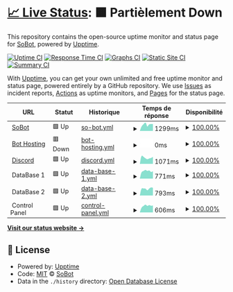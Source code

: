 # [📈 Live Status](https://SoBot.github.io/Uptime): <!--live status--> **🟧 Partièlement Down**

This repository contains the open-source uptime monitor and status page for [SoBot](https://SoBot.github.io/Uptime), powered by [Upptime](https://github.com/upptime/upptime).

[![Uptime CI](https://github.com/SoBot/Uptime/workflows/Uptime%20CI/badge.svg)](https://github.com/upptime/upptime/actions?query=workflow%3A%22Uptime+CI%22)
[![Response Time CI](https://github.com/SoBot/Uptime/workflows/Response%20Time%20CI/badge.svg)](https://github.com/upptime/upptime/actions?query=workflow%3A%22Response+Time+CI%22)
[![Graphs CI](https://github.com/SoBot/Uptime/workflows/Graphs%20CI/badge.svg)](https://github.com/upptime/upptime/actions?query=workflow%3A%22Graphs+CI%22)
[![Static Site CI](https://github.com/SoBot/Uptime/workflows/Static%20Site%20CI/badge.svg)](https://github.com/upptime/upptime/actions?query=workflow%3A%22Static+Site+CI%22)
[![Summary CI](https://github.com/SoBot/Uptime/workflows/Summary%20CI/badge.svg)](https://github.com/upptime/upptime/actions?query=workflow%3A%22Summary+CI%22)

With [Upptime](https://upptime.js.org), you can get your own unlimited and free uptime monitor and status page, powered entirely by a GitHub repository. We use [Issues](https://github.com/SoBot/Uptime/issues) as incident reports, [Actions](https://github.com/SoBot/Uptime/actions) as uptime monitors, and [Pages](https://SoBot.github.io/Uptime) for the status page.

<!--start: status pages-->
<!-- This summary is generated by Upptime (https://github.com/upptime/upptime) -->
<!-- Do not edit this manually, your changes will be overwritten -->
<!-- prettier-ignore -->
| URL | Statut | Historique | Temps de réponse | Disponibilité |
| --- | ------ | ------- | ------------- | ------ |
| <img alt="" src="https://favicons.githubusercontent.com/sobot.fr" height="13"> [SoBot](https://sobot.fr) | 🟩 Up | [so-bot.yml](https://github.com/MattiaPARRINELLO/Uptime/commits/HEAD/history/so-bot.yml) | <details><summary><img alt="Graphique du temps de réponse" src="./graphs/so-bot/response-time-week.png" height="20"> 1299ms</summary><br><a href="https://MattiaPARRINELLO.github.io/Uptime/history/so-bot"><img alt="Temps de réponse 978" src="https://img.shields.io/endpoint?url=https%3A%2F%2Fraw.githubusercontent.com%2FMattiaPARRINELLO%2FUptime%2FHEAD%2Fapi%2Fso-bot%2Fresponse-time.json"></a><br><a href="https://MattiaPARRINELLO.github.io/Uptime/history/so-bot"><img alt="Temps de réponse des 24 dérnières heures 1412" src="https://img.shields.io/endpoint?url=https%3A%2F%2Fraw.githubusercontent.com%2FMattiaPARRINELLO%2FUptime%2FHEAD%2Fapi%2Fso-bot%2Fresponse-time-day.json"></a><br><a href="https://MattiaPARRINELLO.github.io/Uptime/history/so-bot"><img alt="Temps de réponse des 7 dérniers jours 1299" src="https://img.shields.io/endpoint?url=https%3A%2F%2Fraw.githubusercontent.com%2FMattiaPARRINELLO%2FUptime%2FHEAD%2Fapi%2Fso-bot%2Fresponse-time-week.json"></a><br><a href="https://MattiaPARRINELLO.github.io/Uptime/history/so-bot"><img alt="Temps de réponse des 30 dérniers jour 1145" src="https://img.shields.io/endpoint?url=https%3A%2F%2Fraw.githubusercontent.com%2FMattiaPARRINELLO%2FUptime%2FHEAD%2Fapi%2Fso-bot%2Fresponse-time-month.json"></a><br><a href="https://MattiaPARRINELLO.github.io/Uptime/history/so-bot"><img alt="Temps de réponse de cette année 978" src="https://img.shields.io/endpoint?url=https%3A%2F%2Fraw.githubusercontent.com%2FMattiaPARRINELLO%2FUptime%2FHEAD%2Fapi%2Fso-bot%2Fresponse-time-year.json"></a></details> | <details><summary><a href="https://MattiaPARRINELLO.github.io/Uptime/history/so-bot">100.00%</a></summary><a href="https://MattiaPARRINELLO.github.io/Uptime/history/so-bot"><img alt="Disponibilité 100.00%" src="https://img.shields.io/endpoint?url=https%3A%2F%2Fraw.githubusercontent.com%2FMattiaPARRINELLO%2FUptime%2FHEAD%2Fapi%2Fso-bot%2Fuptime.json"></a><br><a href="https://MattiaPARRINELLO.github.io/Uptime/history/so-bot"><img alt="Disponibilité des 24 dérnières heures 100.00%" src="https://img.shields.io/endpoint?url=https%3A%2F%2Fraw.githubusercontent.com%2FMattiaPARRINELLO%2FUptime%2FHEAD%2Fapi%2Fso-bot%2Fuptime-day.json"></a><br><a href="https://MattiaPARRINELLO.github.io/Uptime/history/so-bot"><img alt="Disponibilité des 7 dérnières jours 100.00%" src="https://img.shields.io/endpoint?url=https%3A%2F%2Fraw.githubusercontent.com%2FMattiaPARRINELLO%2FUptime%2FHEAD%2Fapi%2Fso-bot%2Fuptime-week.json"></a><br><a href="https://MattiaPARRINELLO.github.io/Uptime/history/so-bot"><img alt="Disponibilité des 7 dérnières jours 100.00%" src="https://img.shields.io/endpoint?url=https%3A%2F%2Fraw.githubusercontent.com%2FMattiaPARRINELLO%2FUptime%2FHEAD%2Fapi%2Fso-bot%2Fuptime-month.json"></a><br><a href="https://MattiaPARRINELLO.github.io/Uptime/history/so-bot"><img alt="Disponibilité de cette année 100.00%" src="https://img.shields.io/endpoint?url=https%3A%2F%2Fraw.githubusercontent.com%2FMattiaPARRINELLO%2FUptime%2FHEAD%2Fapi%2Fso-bot%2Fuptime-year.json"></a></details>
| <img alt="" src="https://favicons.githubusercontent.com/sobot.ddns.net" height="13"> [Bot Hosting](http://sobot.ddns.net) | 🟥 Down | [bot-hosting.yml](https://github.com/MattiaPARRINELLO/Uptime/commits/HEAD/history/bot-hosting.yml) | <details><summary><img alt="Graphique du temps de réponse" src="./graphs/bot-hosting/response-time-week.png" height="20"> 0ms</summary><br><a href="https://MattiaPARRINELLO.github.io/Uptime/history/bot-hosting"><img alt="Temps de réponse 265" src="https://img.shields.io/endpoint?url=https%3A%2F%2Fraw.githubusercontent.com%2FMattiaPARRINELLO%2FUptime%2FHEAD%2Fapi%2Fbot-hosting%2Fresponse-time.json"></a><br><a href="https://MattiaPARRINELLO.github.io/Uptime/history/bot-hosting"><img alt="Temps de réponse des 24 dérnières heures 0" src="https://img.shields.io/endpoint?url=https%3A%2F%2Fraw.githubusercontent.com%2FMattiaPARRINELLO%2FUptime%2FHEAD%2Fapi%2Fbot-hosting%2Fresponse-time-day.json"></a><br><a href="https://MattiaPARRINELLO.github.io/Uptime/history/bot-hosting"><img alt="Temps de réponse des 7 dérniers jours 0" src="https://img.shields.io/endpoint?url=https%3A%2F%2Fraw.githubusercontent.com%2FMattiaPARRINELLO%2FUptime%2FHEAD%2Fapi%2Fbot-hosting%2Fresponse-time-week.json"></a><br><a href="https://MattiaPARRINELLO.github.io/Uptime/history/bot-hosting"><img alt="Temps de réponse des 30 dérniers jour 0" src="https://img.shields.io/endpoint?url=https%3A%2F%2Fraw.githubusercontent.com%2FMattiaPARRINELLO%2FUptime%2FHEAD%2Fapi%2Fbot-hosting%2Fresponse-time-month.json"></a><br><a href="https://MattiaPARRINELLO.github.io/Uptime/history/bot-hosting"><img alt="Temps de réponse de cette année 265" src="https://img.shields.io/endpoint?url=https%3A%2F%2Fraw.githubusercontent.com%2FMattiaPARRINELLO%2FUptime%2FHEAD%2Fapi%2Fbot-hosting%2Fresponse-time-year.json"></a></details> | <details><summary><a href="https://MattiaPARRINELLO.github.io/Uptime/history/bot-hosting">100.00%</a></summary><a href="https://MattiaPARRINELLO.github.io/Uptime/history/bot-hosting"><img alt="Disponibilité 100.00%" src="https://img.shields.io/endpoint?url=https%3A%2F%2Fraw.githubusercontent.com%2FMattiaPARRINELLO%2FUptime%2FHEAD%2Fapi%2Fbot-hosting%2Fuptime.json"></a><br><a href="https://MattiaPARRINELLO.github.io/Uptime/history/bot-hosting"><img alt="Disponibilité des 24 dérnières heures 100.00%" src="https://img.shields.io/endpoint?url=https%3A%2F%2Fraw.githubusercontent.com%2FMattiaPARRINELLO%2FUptime%2FHEAD%2Fapi%2Fbot-hosting%2Fuptime-day.json"></a><br><a href="https://MattiaPARRINELLO.github.io/Uptime/history/bot-hosting"><img alt="Disponibilité des 7 dérnières jours 100.00%" src="https://img.shields.io/endpoint?url=https%3A%2F%2Fraw.githubusercontent.com%2FMattiaPARRINELLO%2FUptime%2FHEAD%2Fapi%2Fbot-hosting%2Fuptime-week.json"></a><br><a href="https://MattiaPARRINELLO.github.io/Uptime/history/bot-hosting"><img alt="Disponibilité des 7 dérnières jours 100.00%" src="https://img.shields.io/endpoint?url=https%3A%2F%2Fraw.githubusercontent.com%2FMattiaPARRINELLO%2FUptime%2FHEAD%2Fapi%2Fbot-hosting%2Fuptime-month.json"></a><br><a href="https://MattiaPARRINELLO.github.io/Uptime/history/bot-hosting"><img alt="Disponibilité de cette année 100.00%" src="https://img.shields.io/endpoint?url=https%3A%2F%2Fraw.githubusercontent.com%2FMattiaPARRINELLO%2FUptime%2FHEAD%2Fapi%2Fbot-hosting%2Fuptime-year.json"></a></details>
| <img alt="" src="https://favicons.githubusercontent.com/discord.sobot.fr" height="13"> [Discord](https://discord.sobot.fr) | 🟩 Up | [discord.yml](https://github.com/MattiaPARRINELLO/Uptime/commits/HEAD/history/discord.yml) | <details><summary><img alt="Graphique du temps de réponse" src="./graphs/discord/response-time-week.png" height="20"> 1071ms</summary><br><a href="https://MattiaPARRINELLO.github.io/Uptime/history/discord"><img alt="Temps de réponse 1073" src="https://img.shields.io/endpoint?url=https%3A%2F%2Fraw.githubusercontent.com%2FMattiaPARRINELLO%2FUptime%2FHEAD%2Fapi%2Fdiscord%2Fresponse-time.json"></a><br><a href="https://MattiaPARRINELLO.github.io/Uptime/history/discord"><img alt="Temps de réponse des 24 dérnières heures 967" src="https://img.shields.io/endpoint?url=https%3A%2F%2Fraw.githubusercontent.com%2FMattiaPARRINELLO%2FUptime%2FHEAD%2Fapi%2Fdiscord%2Fresponse-time-day.json"></a><br><a href="https://MattiaPARRINELLO.github.io/Uptime/history/discord"><img alt="Temps de réponse des 7 dérniers jours 1071" src="https://img.shields.io/endpoint?url=https%3A%2F%2Fraw.githubusercontent.com%2FMattiaPARRINELLO%2FUptime%2FHEAD%2Fapi%2Fdiscord%2Fresponse-time-week.json"></a><br><a href="https://MattiaPARRINELLO.github.io/Uptime/history/discord"><img alt="Temps de réponse des 30 dérniers jour 975" src="https://img.shields.io/endpoint?url=https%3A%2F%2Fraw.githubusercontent.com%2FMattiaPARRINELLO%2FUptime%2FHEAD%2Fapi%2Fdiscord%2Fresponse-time-month.json"></a><br><a href="https://MattiaPARRINELLO.github.io/Uptime/history/discord"><img alt="Temps de réponse de cette année 1073" src="https://img.shields.io/endpoint?url=https%3A%2F%2Fraw.githubusercontent.com%2FMattiaPARRINELLO%2FUptime%2FHEAD%2Fapi%2Fdiscord%2Fresponse-time-year.json"></a></details> | <details><summary><a href="https://MattiaPARRINELLO.github.io/Uptime/history/discord">100.00%</a></summary><a href="https://MattiaPARRINELLO.github.io/Uptime/history/discord"><img alt="Disponibilité 100.00%" src="https://img.shields.io/endpoint?url=https%3A%2F%2Fraw.githubusercontent.com%2FMattiaPARRINELLO%2FUptime%2FHEAD%2Fapi%2Fdiscord%2Fuptime.json"></a><br><a href="https://MattiaPARRINELLO.github.io/Uptime/history/discord"><img alt="Disponibilité des 24 dérnières heures 100.00%" src="https://img.shields.io/endpoint?url=https%3A%2F%2Fraw.githubusercontent.com%2FMattiaPARRINELLO%2FUptime%2FHEAD%2Fapi%2Fdiscord%2Fuptime-day.json"></a><br><a href="https://MattiaPARRINELLO.github.io/Uptime/history/discord"><img alt="Disponibilité des 7 dérnières jours 100.00%" src="https://img.shields.io/endpoint?url=https%3A%2F%2Fraw.githubusercontent.com%2FMattiaPARRINELLO%2FUptime%2FHEAD%2Fapi%2Fdiscord%2Fuptime-week.json"></a><br><a href="https://MattiaPARRINELLO.github.io/Uptime/history/discord"><img alt="Disponibilité des 7 dérnières jours 100.00%" src="https://img.shields.io/endpoint?url=https%3A%2F%2Fraw.githubusercontent.com%2FMattiaPARRINELLO%2FUptime%2FHEAD%2Fapi%2Fdiscord%2Fuptime-month.json"></a><br><a href="https://MattiaPARRINELLO.github.io/Uptime/history/discord"><img alt="Disponibilité de cette année 100.00%" src="https://img.shields.io/endpoint?url=https%3A%2F%2Fraw.githubusercontent.com%2FMattiaPARRINELLO%2FUptime%2FHEAD%2Fapi%2Fdiscord%2Fuptime-year.json"></a></details>
| <img alt="" src="https://favicons.githubusercontent.com/null" height="13"> DataBase 1 | 🟩 Up | [data-base-1.yml](https://github.com/MattiaPARRINELLO/Uptime/commits/HEAD/history/data-base-1.yml) | <details><summary><img alt="Graphique du temps de réponse" src="./graphs/data-base-1/response-time-week.png" height="20"> 771ms</summary><br><a href="https://MattiaPARRINELLO.github.io/Uptime/history/data-base-1"><img alt="Temps de réponse 745" src="https://img.shields.io/endpoint?url=https%3A%2F%2Fraw.githubusercontent.com%2FMattiaPARRINELLO%2FUptime%2FHEAD%2Fapi%2Fdata-base-1%2Fresponse-time.json"></a><br><a href="https://MattiaPARRINELLO.github.io/Uptime/history/data-base-1"><img alt="Temps de réponse des 24 dérnières heures 749" src="https://img.shields.io/endpoint?url=https%3A%2F%2Fraw.githubusercontent.com%2FMattiaPARRINELLO%2FUptime%2FHEAD%2Fapi%2Fdata-base-1%2Fresponse-time-day.json"></a><br><a href="https://MattiaPARRINELLO.github.io/Uptime/history/data-base-1"><img alt="Temps de réponse des 7 dérniers jours 771" src="https://img.shields.io/endpoint?url=https%3A%2F%2Fraw.githubusercontent.com%2FMattiaPARRINELLO%2FUptime%2FHEAD%2Fapi%2Fdata-base-1%2Fresponse-time-week.json"></a><br><a href="https://MattiaPARRINELLO.github.io/Uptime/history/data-base-1"><img alt="Temps de réponse des 30 dérniers jour 738" src="https://img.shields.io/endpoint?url=https%3A%2F%2Fraw.githubusercontent.com%2FMattiaPARRINELLO%2FUptime%2FHEAD%2Fapi%2Fdata-base-1%2Fresponse-time-month.json"></a><br><a href="https://MattiaPARRINELLO.github.io/Uptime/history/data-base-1"><img alt="Temps de réponse de cette année 745" src="https://img.shields.io/endpoint?url=https%3A%2F%2Fraw.githubusercontent.com%2FMattiaPARRINELLO%2FUptime%2FHEAD%2Fapi%2Fdata-base-1%2Fresponse-time-year.json"></a></details> | <details><summary><a href="https://MattiaPARRINELLO.github.io/Uptime/history/data-base-1">100.00%</a></summary><a href="https://MattiaPARRINELLO.github.io/Uptime/history/data-base-1"><img alt="Disponibilité 100.00%" src="https://img.shields.io/endpoint?url=https%3A%2F%2Fraw.githubusercontent.com%2FMattiaPARRINELLO%2FUptime%2FHEAD%2Fapi%2Fdata-base-1%2Fuptime.json"></a><br><a href="https://MattiaPARRINELLO.github.io/Uptime/history/data-base-1"><img alt="Disponibilité des 24 dérnières heures 100.00%" src="https://img.shields.io/endpoint?url=https%3A%2F%2Fraw.githubusercontent.com%2FMattiaPARRINELLO%2FUptime%2FHEAD%2Fapi%2Fdata-base-1%2Fuptime-day.json"></a><br><a href="https://MattiaPARRINELLO.github.io/Uptime/history/data-base-1"><img alt="Disponibilité des 7 dérnières jours 100.00%" src="https://img.shields.io/endpoint?url=https%3A%2F%2Fraw.githubusercontent.com%2FMattiaPARRINELLO%2FUptime%2FHEAD%2Fapi%2Fdata-base-1%2Fuptime-week.json"></a><br><a href="https://MattiaPARRINELLO.github.io/Uptime/history/data-base-1"><img alt="Disponibilité des 7 dérnières jours 100.00%" src="https://img.shields.io/endpoint?url=https%3A%2F%2Fraw.githubusercontent.com%2FMattiaPARRINELLO%2FUptime%2FHEAD%2Fapi%2Fdata-base-1%2Fuptime-month.json"></a><br><a href="https://MattiaPARRINELLO.github.io/Uptime/history/data-base-1"><img alt="Disponibilité de cette année 100.00%" src="https://img.shields.io/endpoint?url=https%3A%2F%2Fraw.githubusercontent.com%2FMattiaPARRINELLO%2FUptime%2FHEAD%2Fapi%2Fdata-base-1%2Fuptime-year.json"></a></details>
| <img alt="" src="https://favicons.githubusercontent.com/null" height="13"> DataBase 2 | 🟩 Up | [data-base-2.yml](https://github.com/MattiaPARRINELLO/Uptime/commits/HEAD/history/data-base-2.yml) | <details><summary><img alt="Graphique du temps de réponse" src="./graphs/data-base-2/response-time-week.png" height="20"> 793ms</summary><br><a href="https://MattiaPARRINELLO.github.io/Uptime/history/data-base-2"><img alt="Temps de réponse 799" src="https://img.shields.io/endpoint?url=https%3A%2F%2Fraw.githubusercontent.com%2FMattiaPARRINELLO%2FUptime%2FHEAD%2Fapi%2Fdata-base-2%2Fresponse-time.json"></a><br><a href="https://MattiaPARRINELLO.github.io/Uptime/history/data-base-2"><img alt="Temps de réponse des 24 dérnières heures 888" src="https://img.shields.io/endpoint?url=https%3A%2F%2Fraw.githubusercontent.com%2FMattiaPARRINELLO%2FUptime%2FHEAD%2Fapi%2Fdata-base-2%2Fresponse-time-day.json"></a><br><a href="https://MattiaPARRINELLO.github.io/Uptime/history/data-base-2"><img alt="Temps de réponse des 7 dérniers jours 793" src="https://img.shields.io/endpoint?url=https%3A%2F%2Fraw.githubusercontent.com%2FMattiaPARRINELLO%2FUptime%2FHEAD%2Fapi%2Fdata-base-2%2Fresponse-time-week.json"></a><br><a href="https://MattiaPARRINELLO.github.io/Uptime/history/data-base-2"><img alt="Temps de réponse des 30 dérniers jour 760" src="https://img.shields.io/endpoint?url=https%3A%2F%2Fraw.githubusercontent.com%2FMattiaPARRINELLO%2FUptime%2FHEAD%2Fapi%2Fdata-base-2%2Fresponse-time-month.json"></a><br><a href="https://MattiaPARRINELLO.github.io/Uptime/history/data-base-2"><img alt="Temps de réponse de cette année 799" src="https://img.shields.io/endpoint?url=https%3A%2F%2Fraw.githubusercontent.com%2FMattiaPARRINELLO%2FUptime%2FHEAD%2Fapi%2Fdata-base-2%2Fresponse-time-year.json"></a></details> | <details><summary><a href="https://MattiaPARRINELLO.github.io/Uptime/history/data-base-2">100.00%</a></summary><a href="https://MattiaPARRINELLO.github.io/Uptime/history/data-base-2"><img alt="Disponibilité 100.00%" src="https://img.shields.io/endpoint?url=https%3A%2F%2Fraw.githubusercontent.com%2FMattiaPARRINELLO%2FUptime%2FHEAD%2Fapi%2Fdata-base-2%2Fuptime.json"></a><br><a href="https://MattiaPARRINELLO.github.io/Uptime/history/data-base-2"><img alt="Disponibilité des 24 dérnières heures 100.00%" src="https://img.shields.io/endpoint?url=https%3A%2F%2Fraw.githubusercontent.com%2FMattiaPARRINELLO%2FUptime%2FHEAD%2Fapi%2Fdata-base-2%2Fuptime-day.json"></a><br><a href="https://MattiaPARRINELLO.github.io/Uptime/history/data-base-2"><img alt="Disponibilité des 7 dérnières jours 100.00%" src="https://img.shields.io/endpoint?url=https%3A%2F%2Fraw.githubusercontent.com%2FMattiaPARRINELLO%2FUptime%2FHEAD%2Fapi%2Fdata-base-2%2Fuptime-week.json"></a><br><a href="https://MattiaPARRINELLO.github.io/Uptime/history/data-base-2"><img alt="Disponibilité des 7 dérnières jours 100.00%" src="https://img.shields.io/endpoint?url=https%3A%2F%2Fraw.githubusercontent.com%2FMattiaPARRINELLO%2FUptime%2FHEAD%2Fapi%2Fdata-base-2%2Fuptime-month.json"></a><br><a href="https://MattiaPARRINELLO.github.io/Uptime/history/data-base-2"><img alt="Disponibilité de cette année 100.00%" src="https://img.shields.io/endpoint?url=https%3A%2F%2Fraw.githubusercontent.com%2FMattiaPARRINELLO%2FUptime%2FHEAD%2Fapi%2Fdata-base-2%2Fuptime-year.json"></a></details>
| <img alt="" src="https://favicons.githubusercontent.com/null" height="13"> Control Panel | 🟩 Up | [control-panel.yml](https://github.com/MattiaPARRINELLO/Uptime/commits/HEAD/history/control-panel.yml) | <details><summary><img alt="Graphique du temps de réponse" src="./graphs/control-panel/response-time-week.png" height="20"> 606ms</summary><br><a href="https://MattiaPARRINELLO.github.io/Uptime/history/control-panel"><img alt="Temps de réponse 620" src="https://img.shields.io/endpoint?url=https%3A%2F%2Fraw.githubusercontent.com%2FMattiaPARRINELLO%2FUptime%2FHEAD%2Fapi%2Fcontrol-panel%2Fresponse-time.json"></a><br><a href="https://MattiaPARRINELLO.github.io/Uptime/history/control-panel"><img alt="Temps de réponse des 24 dérnières heures 627" src="https://img.shields.io/endpoint?url=https%3A%2F%2Fraw.githubusercontent.com%2FMattiaPARRINELLO%2FUptime%2FHEAD%2Fapi%2Fcontrol-panel%2Fresponse-time-day.json"></a><br><a href="https://MattiaPARRINELLO.github.io/Uptime/history/control-panel"><img alt="Temps de réponse des 7 dérniers jours 606" src="https://img.shields.io/endpoint?url=https%3A%2F%2Fraw.githubusercontent.com%2FMattiaPARRINELLO%2FUptime%2FHEAD%2Fapi%2Fcontrol-panel%2Fresponse-time-week.json"></a><br><a href="https://MattiaPARRINELLO.github.io/Uptime/history/control-panel"><img alt="Temps de réponse des 30 dérniers jour 586" src="https://img.shields.io/endpoint?url=https%3A%2F%2Fraw.githubusercontent.com%2FMattiaPARRINELLO%2FUptime%2FHEAD%2Fapi%2Fcontrol-panel%2Fresponse-time-month.json"></a><br><a href="https://MattiaPARRINELLO.github.io/Uptime/history/control-panel"><img alt="Temps de réponse de cette année 620" src="https://img.shields.io/endpoint?url=https%3A%2F%2Fraw.githubusercontent.com%2FMattiaPARRINELLO%2FUptime%2FHEAD%2Fapi%2Fcontrol-panel%2Fresponse-time-year.json"></a></details> | <details><summary><a href="https://MattiaPARRINELLO.github.io/Uptime/history/control-panel">100.00%</a></summary><a href="https://MattiaPARRINELLO.github.io/Uptime/history/control-panel"><img alt="Disponibilité 100.00%" src="https://img.shields.io/endpoint?url=https%3A%2F%2Fraw.githubusercontent.com%2FMattiaPARRINELLO%2FUptime%2FHEAD%2Fapi%2Fcontrol-panel%2Fuptime.json"></a><br><a href="https://MattiaPARRINELLO.github.io/Uptime/history/control-panel"><img alt="Disponibilité des 24 dérnières heures 100.00%" src="https://img.shields.io/endpoint?url=https%3A%2F%2Fraw.githubusercontent.com%2FMattiaPARRINELLO%2FUptime%2FHEAD%2Fapi%2Fcontrol-panel%2Fuptime-day.json"></a><br><a href="https://MattiaPARRINELLO.github.io/Uptime/history/control-panel"><img alt="Disponibilité des 7 dérnières jours 100.00%" src="https://img.shields.io/endpoint?url=https%3A%2F%2Fraw.githubusercontent.com%2FMattiaPARRINELLO%2FUptime%2FHEAD%2Fapi%2Fcontrol-panel%2Fuptime-week.json"></a><br><a href="https://MattiaPARRINELLO.github.io/Uptime/history/control-panel"><img alt="Disponibilité des 7 dérnières jours 100.00%" src="https://img.shields.io/endpoint?url=https%3A%2F%2Fraw.githubusercontent.com%2FMattiaPARRINELLO%2FUptime%2FHEAD%2Fapi%2Fcontrol-panel%2Fuptime-month.json"></a><br><a href="https://MattiaPARRINELLO.github.io/Uptime/history/control-panel"><img alt="Disponibilité de cette année 100.00%" src="https://img.shields.io/endpoint?url=https%3A%2F%2Fraw.githubusercontent.com%2FMattiaPARRINELLO%2FUptime%2FHEAD%2Fapi%2Fcontrol-panel%2Fuptime-year.json"></a></details>

<!--end: status pages-->

[**Visit our status website →**](https://SoBot.github.io/Uptime)

## 📄 License

- Powered by: [Upptime](https://github.com/upptime/upptime)
- Code: [MIT](./LICENSE) © [SoBot](https://SoBot.github.io/Uptime)
- Data in the `./history` directory: [Open Database License](https://opendatacommons.org/licenses/odbl/1-0/)
